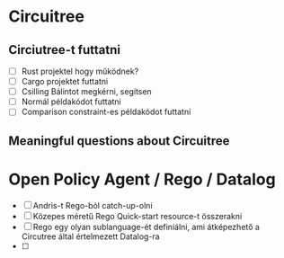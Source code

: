 # Circuitree
## Circiutree-t futtatni 
- [ ] Rust projektel hogy működnek?
- [ ] Cargo projektet futtatni
- [ ] Csilling Bálintot megkérni, segítsen 
- [ ] Normál példakódot futtatni
- [ ] Comparison constraint-es példakódot futtatni
## Meaningful questions about Circuitree

# Open Policy Agent / Rego / Datalog 
- [ ] Andris-t Rego-ból catch-up-olni
- [ ] Közepes méretű Rego Quick-start resource-t összerakni
- [ ] Rego egy olyan sublanguage-ét definiálni, ami átképezhető a Circutree által értelmezett Datalog-ra
- [ ] 